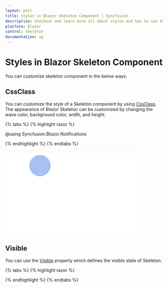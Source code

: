 ```yaml
---
layout: post
title: Styles in Blazor Skeleton Component | Syncfusion
description: Checkout and learn here all about styles and how to use them in Syncfusion Blazor Skeleton component and much more.
platform: Blazor
control: Skeleton
documentation: ug
---
```


# Styles in Blazor Skeleton Component

You can customize skeleton component in the below ways.

## CssClass

You can customize the style of a Skeleton component by using [CssClass](https://help.syncfusion.com/cr/blazor/Syncfusion.Blazor.Notifications.SfSkeleton.html#Syncfusion_Blazor_Notifications_SfSkeleton_CssClass). The appearance of Blazor Skeleton can be customized by changing the wave color, background color, width, and height.

{% tabs %}
{% highlight razor %}

@using Syncfusion.Blazor.Notifications

<SfSkeleton Shape=SkeletonType.Circle Width="60px" CssClass="e-customize"></SfSkeleton>

<style>
    .e-customize.e-skeleton.e-shimmer-wave::after{
        background-image: linear-gradient(90deg, transparent calc(50% - 100px), 
        rgb(30 128 234 / 50%) 50%, 
        transparent calc(50% + 100px));
    }
    .e-customize.e-skeleton.e-skeleton-circle{
        background-color: #a8c1f2;
    }
</style>

{% endhighlight %}
{% endtabs %}

![Blazor Skeleton CssClass](./images/Blazor-skeleton-css-customize.png)

## Visible

You can use the [Visible](https://help.syncfusion.com/cr/blazor/Syncfusion.Blazor.Notifications.SfSkeleton.html#Syncfusion_Blazor_Notifications_SfSkeleton_Visible) property which defines the visible state of Skeleton.

{% tabs %}
{% highlight razor %}

<SfSkeleton Shape=SkeletonType.Circle Width="60px" Visible=false></SfSkeleton>

{% endhighlight %}
{% endtabs %}